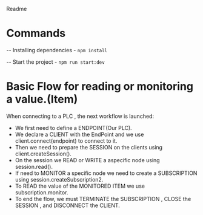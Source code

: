 Readme

# Commands

-- Installing dependencies - `npm install`

-- Start the project - `npm run start:dev`

# Basic Flow for reading or monitoring a value.(Item)

When connecting to a PLC , the next workflow is launched:

- We first need to define a ENDPOINT(Our PLC).
- We declare a CLIENT with the EndPoint and we use client.connect(endpoint) to connect to it.
- Then we need to prepare the SESSION on the clients using client.createSession().
- On the session we READ or WRITE a aspecific node using session.read().
- If need to MONITOR a specific node we need to create a SUBSCRIPTION using session.createSubscription2.
- To READ the value of the MONITORED ITEM we use subscription.monitor.
- To end the flow, we must TERMINATE the SUBSCRIPTION , CLOSE the SESSION , and DISCONNECT the CLIENT.
